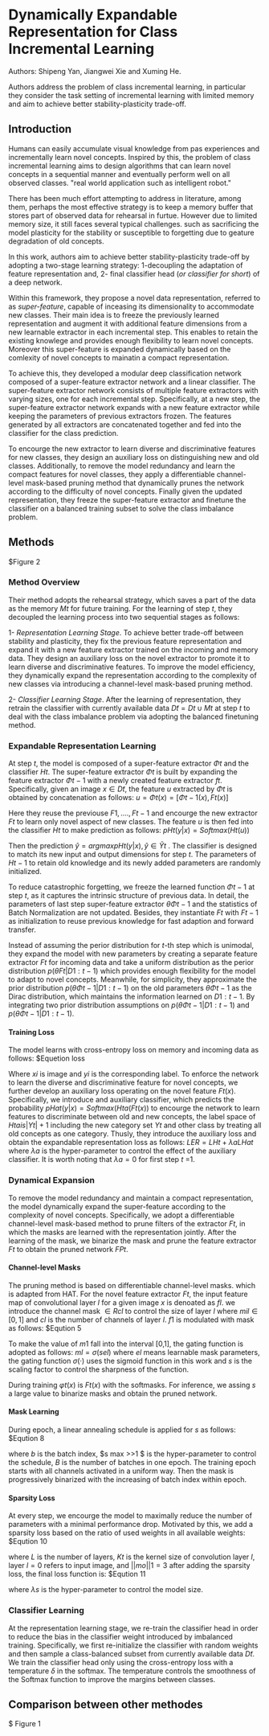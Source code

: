 # Dynamically Expandable Representation for Class Incremental Learning

Authors: Shipeng Yan, Jiangwei Xie and Xuming He.

Authors address the problem of class incremental learning, in particular they consider the task setting of incremental learning with limited memory and aim to achieve better stability-plasticity trade-off.

## Introduction

Humans can easily accumulate visual knowledge from pas experiences and incrementally learn novel concepts. Inspired by this, the problem of class incremental learning aims to design algorithms that can learn novel concepts in a sequential manner and eventually perform well on all observed classes. "real world application such as intelligent robot."

There has been much effort attempting to address in literature, among them, perhaps the most effective strategy is to keep a memory buffer that stores part of observed data for rehearsal in furtue. However due to limited memory size, it still faces several typical challenges. such as sacrificing the model plasticity for the stability or susceptible to forgetting due to geature degradation of old concepts.

In this work, authors aim to achieve better stability-plasticity trade-off  by adopting a two-stage learning strategy: 1-decoupling the adaptation of feature representation and, 2- final classifier head (*or classifier for short*) of a deep network.

Within this framework, they propose a novel data representation, referred to as *super-feature*, capable of inceasing its dimensionality to accommodate new classes. Their main idea is to freeze the previously learned representation and augment it with additional feature dimensions from a new learnable extractor in each incremental step. This enables to retain the existing knowlege and provides enough flexibility to learn novel concepts. Moreover this super-feature is expanded dynamically based on the comlexity of novel concepts to mainatin a compact representation.

To achieve this, they developed a modular deep classification network composed of a super-feature extractor network and a linear classifier. The super-feature extractor network consists of multiple feature extractors with varying sizes, one for each incremental step. Specifically, at a new step, the super-feature extractor network expands with a new feature extractor while keeping the parameters of previous extractors frozen.  The features generated by all extractors are concatenated together and fed into the classifier for the class prediction.

To encourge the new extractor to learn diverse and discriminative features for new classes, they design an auxiliary loss on distinguishing new and old classes. Additionally, to remove the model redundancy and learn the compact features for novel classes, they apply a differentiable channel-level mask-based pruning method that dynamically prunes the network according to the difficulty of novel concepts. Finally given the updated representation, they freeze the super-feature extractor and finetune the classifier on a balanced training subset to solve the class imbalance problem.

## Methods

$Figure 2

### Method Overview

Their method adopts the rehearsal strategy, which saves a part of the data as the memory $Mt$ for future training. For the learning of step $t$, they decoupled the learning process into two sequential stages as follows:

1- *Representation Learning Stage*. To achieve better trade-off between stability and plasticity, they fix the previous feature representation and expand it with a new feature extractor trained on the incoming and memory data. They design an auxiliary loss on the novel extractor to promote it to learn diverse and discriminative features. To improve the model efficiency, they dynamically expand the representation according to the complexity of new classes via introducing a channel-level mask-based pruning method.

2- *Classifier Learning Stage*. After the learning of representation, they retrain the classifier with currently available data $D̃ t = D t ∪ M t$ at step $t$ to deal with the class imbalance problem via adopting the balanced finetuning method.

### Expandable Representation Learning

At step $t$, the model is composed of a super-feature extractor $Φ t$ and the classifier $H t$. The super-feature extractor $Φ t$ is built by expanding the feature extractor $Φ t−1$ with a newly created feature extractor $ft$. Specifically, given an image $x ∈ D̃ t$, the feature $u$ extracted by $Φ t$ is obtained by concatenation as follows: $u = Φ t (x) = [Φ t−1 (x), F t (x)]$

Here they reuse the previouse $F1,....,Ft-1$ and encourge the new extractor $Ft$ to learn only novel aspect of new classes. The feature $u$ is then fed into the classifier $Ht$ to make prediction as follows: $p H t (y|x) = Softmax(H t (u))$ 

Then the prediction $ŷ = arg max p H t (y|x), ŷ ∈ Ỹ t$ . The classifier is designed to match its new input and output dimensions for step $t$. The parameters of $Ht-1$ to retain old knowledge and its newly added parameters are randomly initialized.

To reduce catastrophic forgetting, we freeze the learned function $Φ t−1$ at step $t$, as it captures the intrinsic structure of previous data. In detail, the parameters of last step super-feature extractor $θ Φ t−1$ and the statistics of Batch Normalization are not updated. Besides, they instantiate $Ft$ with $Ft-1$ as initialization to reuse previous knowledge for fast adaption and forward transfer.

Instead of assuming the perior distribution for $t$-th step which is unimodal, they expand the model with new parameters by creating a separate feature extractor $Ft$ for incoming data and take a uniform distribution as the perior distribution $p(θ F t |D 1:t−1 )$ which provides enough flexibility for the model to adapt to novel concepts. Meanwhile, for simplicity, they approximate the prior distribution $p(θ Φ t−1 |D 1:t−1 )$ on the old parameters $θ Φ t−1$ as the Dirac distribution, which maintains the information learned on $D 1:t−1 .$ By integrating two prior distribution assumptions on $p(θ Φ t−1 |D 1:t−1 )$ and $p(θ Φ t−1 |D 1:t−1 )$.

#### Training Loss

The model learns with cross-entropy loss on memory and incoming data as follows: $Equetion loss

Where $xi$ is image and $yi$ is the corresponding label. To enforce the network to learn the diverse and discriminative feature for novel concepts, we further develop an auxiliary loss operating on the novel feature $Ft(x)$. Specifically, we introduce and auxiliary classifier, which predicts the probability $p H at (y|x) = Softmax(H t a (F t (x))$ to encourge the network to learn features to discriminate between old and new concepts, the label space of  $H t a is |Y t |+1$ including the new category set $Yt$ and other class by treating all old concepts as one category. Thusly, they introduce the auxiliary loss and obtain the expandable representation loss as follows: $L ER = L H t + λ a L H at$ where $λ a$ is the hyper-parameter to control the effect of the auxiliary classifier. It is worth noting that $λ a =0$ for first step $t$ =1.

### Dynamical Expansion

To remove the model redundancy and maintain a compact representation, the model dynamically expand the super-feature according to the complexity of novel concepts. Specifically, we adopt a differentiable channel-level mask-based method to prune filters of the extractor $Ft$, in which the masks are learned with the representation jointly. After the learning of the mask, we binarize the mask and prune the feature extractor $Ft$ to obtain the pruned network $FPt$.

#### Channel-level Masks

The pruning method is based on differentiable channel-level masks. which is adapted from HAT. For the novel feature extractor $Ft$, the input feature map of convolutional layer $l$ for a given image $x$ is denoated as $fl$. we introduce the channel mask $∈ R c l$ to control the size of layer $l$ where $m il ∈ [0, 1]$ and $c l$ is the number of channels of layer $l$. $f1$ is modulated with mask as follows: $Eqution 5

To make the value of $m1$ fall into the interval [0,1], the gating function is adopted as follows: $m l = σ(se l )$ where $e l$ means learnable mask parameters, the gating function $σ(·)$ uses the sigmoid function in this work and $s$ is the scaling factor to control the sharpness of the function.

During training $φ t (x)$ is $F t (x)$ with the softmasks. For inference, we assing $s$ a large value to binarize masks and obtain the pruned network.

#### Mask Learning

During epoch, a linear annealing schedule is applied for $s$ as follows: $Eqution 8 

where $b$ is the batch index, $s max >>1 $ is the hyper-parameter to control the schedule, $B$ is the number of batches in one epoch. The training epoch starts with all channels activated in a uniform way. Then the mask is progressively binarized with the increasing of batch index within epoch.

#### Sparsity Loss

At every step, we encourge the model to maximally reduce the number of parameters with a minimal performance drop. Motivated by this, we add a sparsity loss based on the ratio of used weights in all available weights: $Eqution 10

where $L$ is the number of layers, $Kt$ is the kernel size of convolution layer $l$, layer $l=0$ refers to input image, and $||mo||1=3$ after adding the sparsity loss, the final loss function is: $Eqution 11

where $λ s$ is the hyper-parameter to control the model size.

### Classifier Learning

At the representation learning stage, we re-train the classifier head in order to reduce the bias in the classifier weight introduced by imbalanced training. Specifically, we first re-initialize the classifier with random weights and then sample a class-balanced subset from currently available data $D̃ t$. We train the classifier head only using the cross-entropy loss with a temperature $δ$ in the softmax. The temperature controls the smoothness of the Softmax function to improve the margins between classes.

## Comparison between other methodes

$ Figure 1
